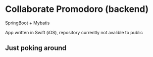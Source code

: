 # Collaborate Promodoro (backend)

SpringBoot + Mybatis

App written in Swift (iOS), repository currently not avalible to public

## Just poking around
